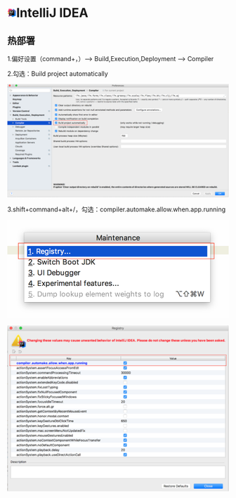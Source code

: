 # <img src="../images/icon/IntelliJIDEA.png" style="zoom:2%" />IntelliJ IDEA

## 热部署

1.偏好设置（command+，）--> Build,Execution,Deployment --> Compiler

2.勾选：Build project automatically

![偏好设置](../images/idea_content/idea1-1.png)

3.shift+command+alt+/，勾选：compiler.automake.allow.when.app.running

![设置Register](../images/idea_content/idea1-2.png)

![设置Register](../images/idea_content/idea1-3.png)